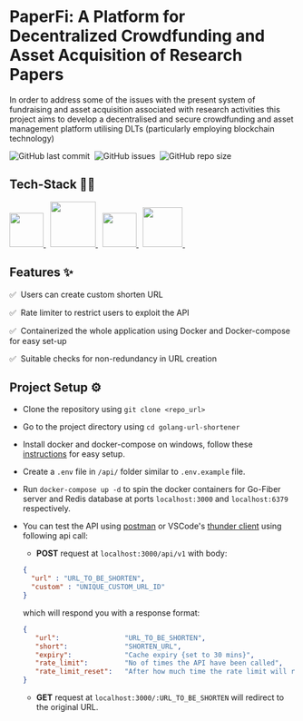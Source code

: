 # PaperFi: A Platform for Decentralized Crowdfunding and Asset Acquisition of Research Papers

In order to address some of the issues with the present system of fundraising and asset acquisition associated with research activities this project aims to develop a decentralised and secure crowdfunding and asset management platform utilising DLTs (particularly employing blockchain technology)

![GitHub last commit](https://img.shields.io/github/last-commit/gurpreet-legend/golang-url-shortener?style=for-the-badge)&nbsp;
![GitHub issues](https://img.shields.io/github/issues/gurpreet-legend/golang-url-shortener?style=for-the-badge)&nbsp;
![GitHub repo size](https://img.shields.io/github/repo-size/gurpreet-legend/golang-url-shortener?style=for-the-badge)

## Tech-Stack 👩‍💻

<a href="https://go.dev/" target="_blank"> <img src="https://cdn.jsdelivr.net/gh/devicons/devicon/icons/go/go-original-wordmark.svg" width="60px" height="60px"/> </a>&nbsp;
<a href="https://gofiber.io/" target="_blank"> <img src="https://gofiber.io/assets/images/logo.svg" width="80px" height="80px"/> </a>&nbsp;
<a href="https://redis.io/" target="_blank"> <img src="https://cdn.jsdelivr.net/gh/devicons/devicon/icons/redis/redis-original.svg" width="60px" height="60px"/> </a>&nbsp;
<a href="https://www.docker.com/" target="_blank"> <img src="https://cdn.jsdelivr.net/gh/devicons/devicon/icons/docker/docker-original.svg" width="70px" height="70px"/> </a>&nbsp;


## Features ✨

:white_check_mark: &nbsp;Users can create custom shorten URL

:white_check_mark: &nbsp;Rate limiter to restrict users to exploit the API

:white_check_mark: &nbsp;Containerized the whole application using Docker and Docker-compose for easy set-up

:white_check_mark: &nbsp;Suitable checks for non-redundancy in URL creation 

## Project Setup ⚙
- Clone the repository using `git clone <repo_url>`
- Go to the project directory using `cd golang-url-shortener`
- Install docker and docker-compose on windows, follow these [instructions](https://docs.docker.com/desktop/install/windows-install/) for easy setup.
- Create a `.env` file in `/api/` folder similar to `.env.example` file. 
- Run `docker-compose up -d` to spin the docker containers for Go-Fiber server and Redis database at ports `localhost:3000` and `localhost:6379` respectively.
- You can test the API using [postman](https://www.postman.com/) or VSCode's [thunder client](https://marketplace.visualstudio.com/items?itemName=rangav.vscode-thunder-client) using following api call:
  - **POST** request at `localhost:3000/api/v1` with body:
  ```json
  {
    "url" : "URL_TO_BE_SHORTEN",
    "custom" : "UNIQUE_CUSTOM_URL_ID"
  }
  ```
  which will respond you with a response format:
  ```json
  {
     "url":                "URL_TO_BE_SHORTEN",
     "short":              "SHORTEN_URL",
	 "expiry":             "Cache expiry {set to 30 mins}",
	 "rate_limit":         "No of times the API have been called", 
	 "rate_limit_reset":   "After how much time the rate limit will reset (in hours)",
  }
  ```
  
  - **GET** request at `localhost:3000/:URL_TO_BE_SHORTEN` will redirect to the original URL.